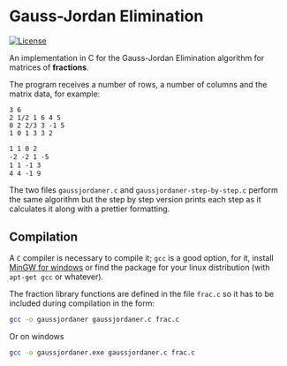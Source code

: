 # Gauss-Jordan Elimination
[![License](https://img.shields.io/badge/license-MIT%2FApache-blue.svg)](https://github.com/Darox21/gauss-jordan#LICENSE)

An implementation in C for the Gauss-Jordan Elimination algorithm for matrices of **fractions**.

The program receives a number of rows, a number of columns and the matrix data, for example:

```text
3 6
2 1/2 1 6 4 5
0 2 2/3 3 -1 5
1 0 1 3 3 2
```

```4 4
1 1 0 2
-2 -2 1 -5
1 1 -1 3
4 4 -1 9
```

The two files `gaussjordaner.c` and `gaussjordaner-step-by-step.c` perform the same algorithm but the step by step version prints each step as it calculates it along with a prettier formatting.

## Compilation

A `C` compiler is necessary to compile it; `gcc` is a good option, for it, install [MinGW for windows](https://sourceforge.net/projects/mingw/) or find the package for your linux distribution (with `apt-get gcc` or whatever).

The fraction library functions are defined in the file `frac.c` so it has to be included during compilation in the form:

```bash
gcc -o gaussjordaner gaussjordaner.c frac.c
```

Or on windows

```bash
gcc -o gaussjordaner.exe gaussjordaner.c frac.c
```
